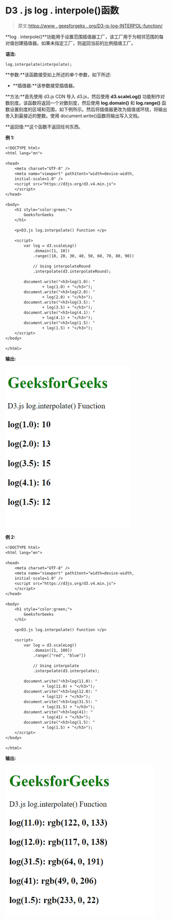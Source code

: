 # D3 . js log . interpole()函数

> 原文:[https://www . geesforgeks . org/D3-js-log-INTERPOL-function/](https://www.geeksforgeeks.org/d3-js-log-interpolate-function/)

**log . interpole()**功能用于设置范围插值器工厂，该工厂用于为相邻范围的每对值创建插值器。如果未指定工厂，则返回当前的比例插值工厂。

**语法:**

```
log.interpolate(interpolate);

```

**参数:**该函数接受如上所述的单个参数，如下所述:

*   **插值器:**该参数接受插值器。

**方法:**首先使用 d3.js CDN 导入 d3.js，然后使用 **d3.scaleLog()** 功能制作对数刻度。该函数将返回一个对数刻度，然后使用 **log.domain()** 和 **log.range()** 函数设置刻度的区域和范围，如下例所示。然后将插值器更改为插值或环绕，将输出舍入到最接近的整数。使用 document.write()函数将输出写入文档。

**返回值:**这个函数不返回任何东西。

**例 1:**

```
<!DOCTYPE html>
<html lang="en">

<head>
    <meta charset="UTF-8" />
    <meta name="viewport" path1tent="width=device-width, 
    initial-scale=1.0" />
    <script src="https://d3js.org/d3.v4.min.js">
    </script>
</head>

<body>
    <h1 style="color:green;">
        GeeksforGeeks
    </h1>

    <p>D3.js log.interpolate() Function </p>

    <script>
        var log = d3.scaleLog()
            .domain([1, 10])
            .range([10, 20, 30, 40, 50, 60, 70, 80, 90])

            // Using interpolateRound
            .interpolate(d3.interpolateRound);

        document.write("<h3>log(1.0): " 
                + log(1.0) + "</h3>");
        document.write("<h3>log(2.0): " 
                + log(2.0) + "</h3>");
        document.write("<h3>log(3.5): " 
                + log(3.5) + "</h3>");
        document.write("<h3>log(4.1): " 
                + log(4.1) + "</h3>");
        document.write("<h3>log(1.5): " 
                + log(1.5) + "</h3>");
    </script>
</body>

</html>
```

**输出:**

![](img/dc6ded9fb07f1cf83ee6516783ac6178.png)

**例 2:**

```
<!DOCTYPE html>
<html lang="en">

<head>
    <meta charset="UTF-8" />
    <meta name="viewport" path1tent="width=device-width, 
    initial-scale=1.0" />
    <script src="https://d3js.org/d3.v4.min.js">
    </script>
</head>

<body>
    <h1 style="color:green;">
        GeeksforGeeks
    </h1>

    <p>D3.js log.interpolate() Function </p>

    <script>
        var log = d3.scaleLog()
            .domain([1, 100])
            .range(["red", "blue"])

            // Using interpolate
            .interpolate(d3.interpolate);

        document.write("<h3>log(11.0): " 
                + log(11.0) + "</h3>");
        document.write("<h3>log(12.0): " 
                + log(12) + "</h3>");
        document.write("<h3>log(31.5): " 
                + log(31.5) + "</h3>");
        document.write("<h3>log(41): " 
                + log(41) + "</h3>");
        document.write("<h3>log(1.5): " 
                + log(1.5) + "</h3>");
    </script>
</body>

</html>
```

**输出:**

![](img/30538543cec1ea98d8853b267af1defb.png)